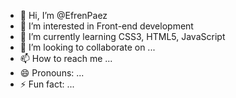 - 👋 Hi, I’m @EfrenPaez
- 👀 I’m interested in Front-end development
- 🌱 I’m currently learning CSS3, HTML5, JavaScript
- 💞️ I’m looking to collaborate on ...
- 📫 How to reach me ...
- 😄 Pronouns: ...
- ⚡ Fun fact: ...

<!---
EfrenPaez/EfrenPaez is a ✨ special ✨ repository because its `README.md` (this file) appears on your GitHub profile.
You can click the Preview link to take a look at your changes.
--->
